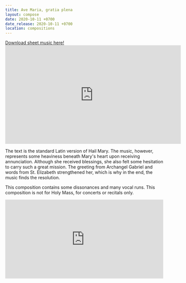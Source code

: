 ```yaml
---
title: Ave Maria, gratia plena
layout: compose
date: 2020-10-11 +0700
date_release: 2020-10-11 +0700
location: compositions
---
```

<div class="button">
    <a href="https://www.sheetmusicplus.com/title/21877485" target="_blank" onclick="ga('send', 'event', 'buttons', 'download', 'comp-ave-maria-1')">Download sheet music here!</a>
</div>

<iframe width="560" height="315" src="https://www.youtube.com/embed/EsVbj3AEZJQ" frameborder="0" allow="accelerometer; autoplay; clipboard-write; encrypted-media; gyroscope; picture-in-picture" allowfullscreen></iframe>

The text is the standard Latin version of Hail Mary. The music, however, represents some heaviness beneath Mary's heart upon receiving annunciation. Although she received blessings, she also felt some hesitation to carry such a great mission. The greeting from Archangel Gabriel and words from St. Elizabeth strengthened her, which is why in the end, the music finds the resolution.

This composition contains some dissonances and many vocal runs. This composition is not for Holy Mass, for concerts or recitals only.

<iframe src="https://audiomack.com/embed/song/cgdl/ave-maria-gratia-plena?background=1" scrolling="no" width="100%" height="252" scrollbars="no" frameborder="0"></iframe>